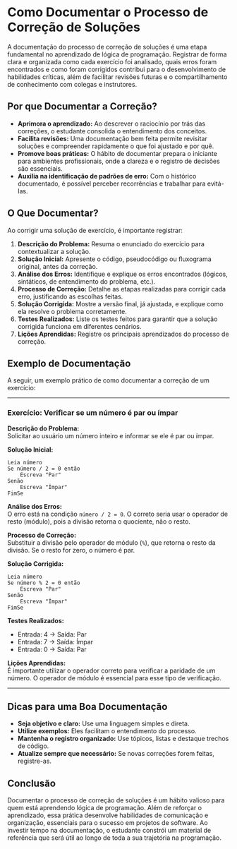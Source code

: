 
# Como Documentar o Processo de Correção de Soluções

A documentação do processo de correção de soluções é uma etapa fundamental no aprendizado de lógica de programação. Registrar de forma clara e organizada como cada exercício foi analisado, quais erros foram encontrados e como foram corrigidos contribui para o desenvolvimento de habilidades críticas, além de facilitar revisões futuras e o compartilhamento de conhecimento com colegas e instrutores.

## Por que Documentar a Correção?

- **Aprimora o aprendizado:** Ao descrever o raciocínio por trás das correções, o estudante consolida o entendimento dos conceitos.
- **Facilita revisões:** Uma documentação bem feita permite revisitar soluções e compreender rapidamente o que foi ajustado e por quê.
- **Promove boas práticas:** O hábito de documentar prepara o iniciante para ambientes profissionais, onde a clareza e o registro de decisões são essenciais.
- **Auxilia na identificação de padrões de erro:** Com o histórico documentado, é possível perceber recorrências e trabalhar para evitá-las.

## O Que Documentar?

Ao corrigir uma solução de exercício, é importante registrar:

1. **Descrição do Problema:** Resuma o enunciado do exercício para contextualizar a solução.
2. **Solução Inicial:** Apresente o código, pseudocódigo ou fluxograma original, antes da correção.
3. **Análise dos Erros:** Identifique e explique os erros encontrados (lógicos, sintáticos, de entendimento do problema, etc.).
4. **Processo de Correção:** Detalhe as etapas realizadas para corrigir cada erro, justificando as escolhas feitas.
5. **Solução Corrigida:** Mostre a versão final, já ajustada, e explique como ela resolve o problema corretamente.
6. **Testes Realizados:** Liste os testes feitos para garantir que a solução corrigida funciona em diferentes cenários.
7. **Lições Aprendidas:** Registre os principais aprendizados do processo de correção.

## Exemplo de Documentação

A seguir, um exemplo prático de como documentar a correção de um exercício:

---

### Exercício: Verificar se um número é par ou ímpar

**Descrição do Problema:**  
Solicitar ao usuário um número inteiro e informar se ele é par ou ímpar.

**Solução Inicial:**
```pseudocode
Leia número
Se número / 2 = 0 então
    Escreva "Par"
Senão
    Escreva "Ímpar"
FimSe
```

**Análise dos Erros:**  
O erro está na condição `número / 2 = 0`. O correto seria usar o operador de resto (módulo), pois a divisão retorna o quociente, não o resto.

**Processo de Correção:**  
Substituir a divisão pelo operador de módulo (`%`), que retorna o resto da divisão. Se o resto for zero, o número é par.

**Solução Corrigida:**
```pseudocode
Leia número
Se número % 2 = 0 então
    Escreva "Par"
Senão
    Escreva "Ímpar"
FimSe
```

**Testes Realizados:**
- Entrada: 4 → Saída: Par
- Entrada: 7 → Saída: Ímpar
- Entrada: 0 → Saída: Par

**Lições Aprendidas:**  
É importante utilizar o operador correto para verificar a paridade de um número. O operador de módulo é essencial para esse tipo de verificação.

---

## Dicas para uma Boa Documentação

- **Seja objetivo e claro:** Use uma linguagem simples e direta.
- **Utilize exemplos:** Eles facilitam o entendimento do processo.
- **Mantenha o registro organizado:** Use tópicos, listas e destaque trechos de código.
- **Atualize sempre que necessário:** Se novas correções forem feitas, registre-as.

## Conclusão

Documentar o processo de correção de soluções é um hábito valioso para quem está aprendendo lógica de programação. Além de reforçar o aprendizado, essa prática desenvolve habilidades de comunicação e organização, essenciais para o sucesso em projetos de software. Ao investir tempo na documentação, o estudante constrói um material de referência que será útil ao longo de toda a sua trajetória na programação.
```
